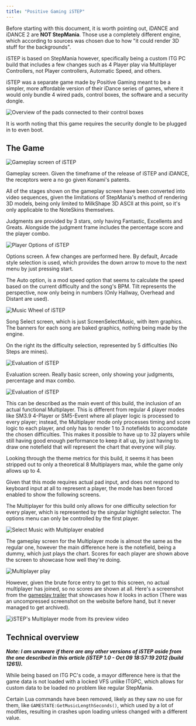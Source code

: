 ```yaml
---
title: "Positive Gaming iSTEP"
---
```


Before starting with this document, it is worth pointing out, iDANCE and iDANCE 2 are **NOT StepMania**.
Those use a completely different engine, which according to sources was chosen due to how "it could render 3D stuff for the backgrounds".

iSTEP is based on StepMania however, specifically being a custom ITG PC build that includes a few changes
such as 4 Player play via Multiplayer Controllers, not Player controllers, Automatic Speed, and others.

iSTEP was a separate game made by Positive Gaming meant to be a simpler, more affordable version of their iDance series of games, where it would only bundle 4 wired pads, control boxes, the software and a security dongle.

![Overview of the pads connected to their control boxes](/SMArchive/Builds/HTMLChangeLog/SM395/iSTEPimg/padsControl.jpg)

It is worth noting that this game requires the security dongle to be plugged in to even boot.

## The Game

![Gameplay screen of iSTEP](/SMArchive/Builds/HTMLChangeLog/SM395/iSTEPimg/gameplay.png)

Gameplay screen. Given the timeframe of the release of iSTEP and iDANCE, the receptors were a no go given Konami's patents.

All of the stages shown on the gameplay screen have been converted into video sequences, given the limitations of StepMania's method of rendering 3D models, being only limited to MilkShape 3D ASCII at this point, so it's only applicable to the NoteSkins themselves.

Judgments are provided by 3 stars, only having Fantastic, Excellents and Greats. Alongside the judgment frame includes the percentage score and the player combo.

![Player Options of iSTEP](/SMArchive/Builds/HTMLChangeLog/SM395/iSTEPimg/playeroptions.png)

Options screen. A few changes are performed here.
By default, Arcade style selection is used, which provides the down arrow to move to the next menu by just pressing start.

The Auto option, is a mod speed option that seems to calculate the speed based on the current difficulty and the song's BPM. Tilt represents the perspective, now only being in numbers (Only Hallway, Overhead and Distant are used).

![Music Wheel of iSTEP](/SMArchive/Builds/HTMLChangeLog/SM395/iSTEPimg/musicwheel.png)

Song Select screen, which is just ScreenSelectMusic, with item graphics. The banners for each song are baked graphics, nothing being made by the engine.

On the right its the difficulty selection, represented by 5 difficulties (No Steps are mines).

![Evaluation of iSTEP](/SMArchive/Builds/HTMLChangeLog/SM395/iSTEPimg/evaluation.png)

Evaluation screen. Really basic screen, only showing your judgments, percentage and max combo.

![Evaluation of iSTEP](/SMArchive/Builds/HTMLChangeLog/SM395/iSTEPimg/multiplayer.png)

This can be described as the main event of this build, the inclusion of an actual functional Multiplayer. This is different from regular 4 player modes like SM3.9 4-Player or SM5-Event where all player logic is processed to every player; instead, the Multiplayer mode only processes timing and score logic to each player, and only has to render 1 to 3 notefields to accomodate the chosen difficulties. This makes it possible to have up to 32 players while still having good enough performance to keep it all up, by just having to draw one notefield that will represent the chart that everyone will play.

Looking through the theme metrics for this build, it seems it has been stripped out to only a theoretical 8 Multiplayers max, while the game only allows up to 4.

Given that this mode requires actual pad input, and does not respond to keyboard input at all to represent a player, the mode has been forced enabled to show the following screens.

The Multiplayer for this build only allows for one difficulty selection for every player, which is represented by the singular highlight selector. The options menu can only be controlled by the first player.

![Select Music with Multiplayer enabled](/SMArchive/Builds/HTMLChangeLog/SM395/iSTEPimg/selectmusicMult.png)

The gameplay screen for the Multiplayer mode is almost the same as the regular one, however the main difference here is the notefield, being a dummy, which just plays the chart. Scores for each player are shown above the screen to showcase how well they're doing.

![Multiplayer play](/SMArchive/Builds/HTMLChangeLog/SM395/iSTEPimg/GameplayMult.png)

However, given the brute force entry to get to this screen, no actual multiplayer has joined, so no scores are shown at all. Here's a screenshot from the [gameplay trailer](https://www.youtube.com/watch?v=1PhgSzwbEPE) that showcases how it looks in action (There was an uncompressed screenshot on the website before hand, but it never managed to get archived).

![iSTEP's Multiplayer mode from its preview video](/SMArchive/Builds/HTMLChangeLog/SM395/iSTEPimg/GameplayVideo.jpeg)

## Technical overview

***Note: I am unaware if there are any other versions of iSTEP aside from the one described in this article (iSTEP 1.0 - Oct 09 18:57:19 2012 (build 1261)).***

While being based on ITG PC's code, a mayor difference here is that the game data is not loaded with a locked VFS unlike ITGPC, which allows for custom data to be loaded no problem like regular StepMania.

Certain Lua commands have been removed, likely as they saw no use for them, like `GAMESTATE:GetMusicLengthSeconds()`, which used by a lot of modfiles, resulting in crashes upon loading unless changed with a different value.